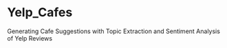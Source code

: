 # Yelp_Cafes
Generating Cafe Suggestions with Topic Extraction and Sentiment Analysis of Yelp Reviews

